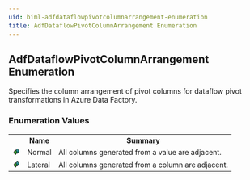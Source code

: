 ```yaml
---
uid: biml-adfdataflowpivotcolumnarrangement-enumeration
title: AdfDataflowPivotColumnArrangement Enumeration
---
```


## AdfDataflowPivotColumnArrangement Enumeration

<div class="LanguageSummary"><div class ="SummaryItem">Specifies the column arrangement of pivot columns for dataflow pivot transformations in Azure Data Factory.</div></div>
<div class="EnumValueGroup">

### Enumeration Values

<table id="EnumValue" class="MemberList"><tbody><tr><th class="MemberTypeIconColumnHeader">&nbsp;</th><th class="MemberNameColumnHeader">Name</th><th class="MemberSummaryColumnHeader">Summary</th></tr><tr class="cd0"><td align="center" class="MemberTypeIcon"><img src="enumValue.png"></img></td><td class="MemberName">Normal</td><td class="MemberSummary"><div class ="SummaryItem">All columns generated from a value are adjacent.</div></td></tr><tr class="cd1"><td align="center" class="MemberTypeIcon"><img src="enumValue.png"></img></td><td class="MemberName">Lateral</td><td class="MemberSummary"><div class ="SummaryItem">All columns generated from a column are adjacent.</div></td></tr></tbody></table>
</div>
